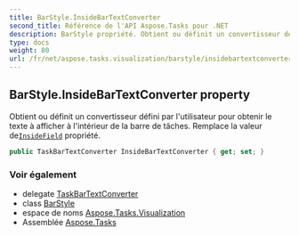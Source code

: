```yaml
---
title: BarStyle.InsideBarTextConverter
second_title: Référence de l'API Aspose.Tasks pour .NET
description: BarStyle propriété. Obtient ou définit un convertisseur défini par lutilisateur pour obtenir le texte à afficher à lintérieur de la barre de tâches. Remplace la valeur deInsideField propriété.
type: docs
weight: 80
url: /fr/net/aspose.tasks.visualization/barstyle/insidebartextconverter/
---
```

## BarStyle.InsideBarTextConverter property

Obtient ou définit un convertisseur défini par l'utilisateur pour obtenir le texte à afficher à l'intérieur de la barre de tâches. Remplace la valeur de[`InsideField`](../insidefield/) propriété.

```csharp
public TaskBarTextConverter InsideBarTextConverter { get; set; }
```

### Voir également

* delegate [TaskBarTextConverter](../../taskbartextconverter/)
* class [BarStyle](../)
* espace de noms [Aspose.Tasks.Visualization](../../barstyle/)
* Assemblée [Aspose.Tasks](../../../)


